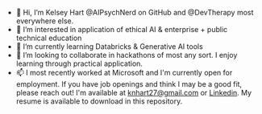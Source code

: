 - 👋 Hi, I’m Kelsey Hart @AIPsychNerd on GitHub and @DevTherapy most everywhere else.
- 👀 I’m interested in application of ethical AI & enterprise + public technical education 
- 🌱 I’m currently learning Databricks & Generative AI tools
- 💞️ I’m looking to collaborate in hackathons of most any sort. I enjoy learning through practical application. 
- 📫 I most recently worked at Microsoft and I'm currently open for employment. If you have job openings and think I may be a good fit, please reach out! I'm available at [knhart27@gmail.com](mailto:knhart27@gmail.com) or <a href=https://www.linkedin.com/in/kelseynhart> Linkedin</a>. My resume is available to download in this repository. 

<!---
aipsychnerd/aipsychnerd is a ✨ special ✨ repository because its `README.md` (this file) appears on your GitHub profile.
You can click the Preview link to take a look at your changes.
--->
